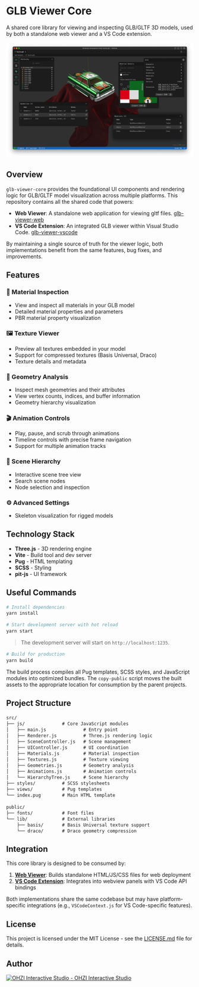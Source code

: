 # GLB Viewer Core

A shared core library for viewing and inspecting GLB/GLTF 3D models, used by both a standalone web viewer and a VS Code extension.

![Preview](https://github.com/ohzinteractive/glb-viewer-vscode/blob/main/previews/preview-2.10.0.png?raw=true)


## Overview

`glb-viewer-core` provides the foundational UI components and rendering logic for GLB/GLTF model visualization across multiple platforms. This repository contains all the shared code that powers:

- **Web Viewer**: A standalone web application for viewing gltf files. [glb-viewer-web](https://github.com/ohzinteractive/glb-viewer-web)
- **VS Code Extension**: An integrated GLB viewer within Visual Studio Code. [glb-viewer-vscode](https://github.com/ohzinteractive/glb-viewer-vscode)

By maintaining a single source of truth for the viewer logic, both implementations benefit from the same features, bug fixes, and improvements.

## Features

### 🎨 Material Inspection
- View and inspect all materials in your GLB model
- Detailed material properties and parameters
- PBR material property visualization

### 🖼️ Texture Viewer
- Preview all textures embedded in your model
- Support for compressed textures (Basis Universal, Draco)
- Texture details and metadata

### 📐 Geometry Analysis
- Inspect mesh geometries and their attributes
- View vertex counts, indices, and buffer information
- Geometry hierarchy visualization

### 🎬 Animation Controls
- Play, pause, and scrub through animations
- Timeline controls with precise frame navigation
- Support for multiple animation tracks

### 🌳 Scene Hierarchy
- Interactive scene tree view
- Search scene nodes
- Node selection and inspection

### ⚙️ Advanced Settings
- Skeleton visualization for rigged models

## Technology Stack

- **Three.js** - 3D rendering engine
- **Vite** - Build tool and dev server
- **Pug** - HTML templating
- **SCSS** - Styling
- **pit-js** - UI framework

## Useful Commands

```bash
# Install dependencies
yarn install
```
```bash
# Start development server with hot reload
yarn start
```

> The development server will start on `http://localhost:1235`.


```bash
# Build for production
yarn build

```

The build process compiles all Pug templates, SCSS styles, and JavaScript modules into optimized bundles. The `copy-public` script moves the built assets to the appropriate location for consumption by the parent projects.

## Project Structure

```
src/
├── js/              # Core JavaScript modules
│   ├── main.js              # Entry point
│   ├── Renderer.js          # Three.js rendering logic
│   ├── SceneController.js   # Scene management
│   ├── UIController.js      # UI coordination
│   ├── Materials.js         # Material inspection
│   ├── Textures.js          # Texture viewing
│   ├── Geometries.js        # Geometry analysis
│   ├── Animations.js        # Animation controls
│   └── HierarchyTree.js     # Scene hierarchy
├── styles/          # SCSS stylesheets
├── views/           # Pug templates
└── index.pug        # Main HTML template

public/
├── fonts/           # Font files
└── lib/             # External libraries
    ├── basis/       # Basis Universal texture support
    └── draco/       # Draco geometry compression
```

## Integration

This core library is designed to be consumed by:

1. [**Web Viewer**](https://github.com/ohzinteractive/glb-viewer-web): Builds standalone HTML/JS/CSS files for web deployment
2. [**VS Code Extension**](https://github.com/ohzinteractive/glb-viewer-vscode): Integrates into webview panels with VS Code API bindings

Both implementations share the same codebase but may have platform-specific integrations (e.g., `VSCodeContext.js` for VS Code-specific features).

## License

This project is licensed under the MIT License - see the [LICENSE.md](LICENSE.md) file for details.

## Author
[![OHZI Interactive Studio](https://raw.githubusercontent.com/ohzinteractive/legendary-parakeet/edda06cd1dab6a283aff73834ce8ac06787ea117/app/assets/images/common/logo.svg?token=ABVOKZLQABBTLTQEHKOOAT3I432HC) - OHZI Interactive Studio](https://ohzi.io?utm_source=vscode)

